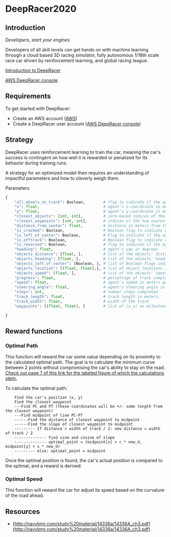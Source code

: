 # DeepRacer2020

## Introduction
*Developers, start your engines*

Developers of all skill levels can get hands on with machine learning through a cloud based 3D racing simulator, fully autonomous 1/18th scale race car driven by reinforcement learning, and global racing league.

[Introduction to DeepRacer](https://aws.amazon.com/deepracer/)

[AWS DeepRacer console](https://console.aws.amazon.com/deepracer/home?region=us-east-1#welcome)

## Requirements
To get started with DeepRacer:
- Create an AWS account ([AWS](https://console.aws.amazon.com/console/))
- Create a DeepRacer user account ([AWS DeepRacer console](https://console.aws.amazon.com/deepracer/home?region=us-east-1#welcome))

## Strategy
DeepRacer uses reinforcement learning to train the car, meaning the car's success is contingent on how well it is rewarded or penalized for its behavior during training runs.

A strategy for an optimized model then requires an understanding of impactful parameters and how to cleverly weigh them. 

Parameters

```python
{
    "all_wheels_on_track": Boolean,        # flag to indicate if the agent is on the track
    "x": float,                            # agent's x-coordinate in meters
    "y": float,                            # agent's y-coordinate in meters
    "closest_objects": [int, int],         # zero-based indices of the two closest objects to the agent's current position of (x, y).
    "closest_waypoints": [int, int],       # indices of the two nearest waypoints.
    "distance_from_center": float,         # distance in meters from the track center
    "is_crashed": Boolean,                 # Boolean flag to indicate whether the agent has crashed.
    "is_left_of_center": Boolean,          # Flag to indicate if the agent is on the left side to the track center or not.
    "is_offtrack": Boolean,                # Boolean flag to indicate whether the agent has gone off track.
    "is_reversed": Boolean,                # flag to indicate if the agent is driving clockwise (True) or counter clockwise (False).
    "heading": float,                      # agent's yaw in degrees
    "objects_distance": [float, ],         # list of the objects' distances in meters between 0 and track_length in relation to the starting line.
    "objects_heading": [float, ],          # list of the objects' headings in degrees between -180 and 180.
    "objects_left_of_center": [Boolean, ], # list of Boolean flags indicating whether elements' objects are left of the center (True) or not (False).
    "objects_location": [(float, float),], # list of object locations [(x,y), ...].
    "objects_speed": [float, ],            # list of the objects' speeds in meters per second.
    "progress": float,                     # percentage of track completed
    "speed": float,                        # agent's speed in meters per second (m/s)
    "steering_angle": float,               # agent's steering angle in degrees
    "steps": int,                          # number steps completed
    "track_length": float,                 # track length in meters.
    "track_width": float,                  # width of the track
    "waypoints": [(float, float), ]        # list of (x,y) as milestones along the track center

}
```

## Reward functions

### Optimal Path
This function will reward the car some value depending on its proximity to the calculated optimal path.
The goal is to calculate the minimum curve between 2 points without compromising the car's ability to stay on the road.
[Check out page 7 of this link for the labeled figure of which the calculations stem.](http://navybmr.com/study%20material/14336a/14336A_ch3.pdf)

To calculate the optimal path:

```
    Find the car's position (x, y)
    Find the closest waypoint
    ---Find PC and PT (these coordinates will be +/- some length from the closest waypoint) 
    ---Find midpoint of line PC-PT
    ------Find the distance of closest waypoint to midpoint
    ------Find the slope of closest waypoint to midpoint
    --------- If distance > width of track / 2: new distance = width of track / 2
    -------------- Find sine and cosine of slope
    -------------- optimal_point = (midpoint[x] + c * new_d, midpoint[y] + s * new_d) 
    --------- else: optimal_point = midpoint
```

Once the optimal position is found, the car's actual position is compared to the optimal, and a reward is derived.
       
### Optimal Speed
This function will reward the car for adjust its speed based on the curvature of the road ahead.

## Resources

 - [http://navybmr.com/study%20material/14336a/14336A_ch3.pdf](http://navybmr.com/study%20material/14336a/14336A_ch3.pdf)


